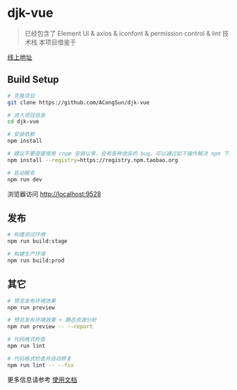 <!--
 * @Description: readme
 * @Author: 孙少聪
 * @Date: 2022-09-19 09:55:35
 * @LastEditTime: 2022-11-25 15:34:08
 * @LastEditors: 孙少聪
-->
# djk-vue

> 已经包含了 Element UI & axios & iconfont & permission control & lint 技术栈
> 本项目借鉴于

[线上地址](http://panjiachen.github.io/vue-admin-template)

## Build Setup

```bash
# 克隆项目
git clone https://github.com/ACongSun/djk-vue

# 进入项目目录
cd djk-vue

# 安装依赖
npm install

# 建议不要直接使用 cnpm 安装以来，会有各种诡异的 bug。可以通过如下操作解决 npm 下载速度慢的问题
npm install --registry=https://registry.npm.taobao.org

# 启动服务
npm run dev
```

浏览器访问 [http://localhost:9528](http://localhost:9528)

## 发布

```bash
# 构建测试环境
npm run build:stage

# 构建生产环境
npm run build:prod
```

## 其它

```bash
# 预览发布环境效果
npm run preview

# 预览发布环境效果 + 静态资源分析
npm run preview -- --report

# 代码格式检查
npm run lint

# 代码格式检查并自动修复
npm run lint -- --fix
```

更多信息请参考 [使用文档](https://panjiachen.github.io/vue-element-admin-site/zh/)

